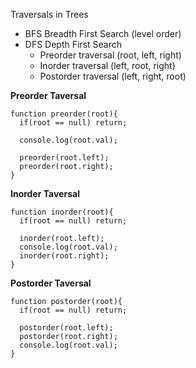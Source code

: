 Traversals in Trees

- BFS Breadth First Search (level order)
- DFS Depth First Search
  - Preorder traversal (root, left, right)
  - Inorder traversal (left, root, right)
  - Postorder traversal (left, right, root)


**Preorder Taversal**
```
function preorder(root){
  if(root == null) return;
  
  console.log(root.val);
  
  preorder(root.left);
  preorder(root.right);
}
```

**Inorder Taversal**
```
function inorder(root){
  if(root == null) return;
  
  inorder(root.left);
  console.log(root.val);
  inorder(root.right);
}
```

**Postorder Taversal**
```
function postorder(root){
  if(root == null) return;
  
  postorder(root.left);
  postorder(root.right);
  console.log(root.val);
}
```
